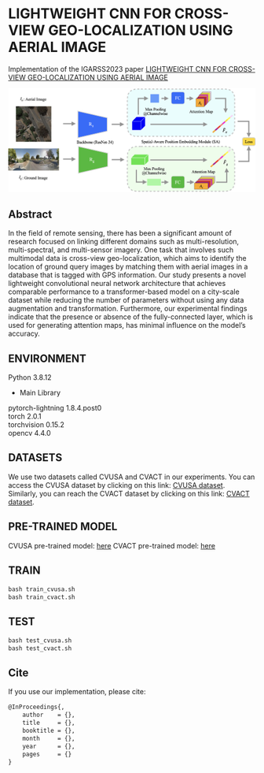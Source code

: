 # LIGHTWEIGHT CNN FOR CROSS-VIEW GEO-LOCALIZATION USING AERIAL IMAGE

Implementation of the IGARSS2023 paper [LIGHTWEIGHT CNN FOR CROSS-VIEW GEO-LOCALIZATION USING AERIAL IMAGE]()

<img src="image/model.png" alt="model">

## Abstract

In the field of remote sensing, there has been a significant amount of research focused on linking different domains such as multi-resolution, multi-spectral, and multi-sensor imagery. One task that involves such multimodal data is cross-view geo-localization, which aims to identify the location of ground query images by matching them with aerial images in a database that is tagged with GPS information. Our study presents a novel lightweight convolutional neural network architecture that achieves comparable performance to a transformer-based model on a city-scale dataset while reducing the number of parameters without using any data augmentation and transformation. Furthermore, our experimental findings indicate that the presence or absence of the fully-connected layer, which is used for generating attention maps, has minimal influence on the model’s accuracy.

## ENVIRONMENT
Python 3.8.12

* Main Library

pytorch-lightning        1.8.4.post0 <br>
torch                    2.0.1 <br>
torchvision              0.15.2 <br>
opencv                    4.4.0 <br>

## DATASETS

We use two datasets called CVUSA and CVACT in our experiments. You can access the CVUSA dataset by clicking on this link: [CVUSA dataset](https://mvrl.cse.wustl.edu/datasets/cvusa/). Similarly, you can reach the CVACT dataset by clicking on this link: [CVACT dataset](https://github.com/Liumouliu/OriCNN).


## PRE-TRAINED MODEL

CVUSA pre-trained model: [here]()
CVACT pre-trained model: [here]()

## TRAIN
```
bash train_cvusa.sh
bash train_cvact.sh
```


## TEST

```
bash test_cvusa.sh
bash test_cvact.sh
```

## Cite
If you use our implementation, please cite:
```
@InProceedings{,
    author    = {},
    title     = {},
    booktitle = {},
    month     = {},
    year      = {},
    pages     = {}
}
```
